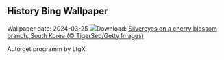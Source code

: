 ## History Bing Wallpaper
Wallpaper date: 2024-03-25
![](https://www.bing.com/th?id=OHR.WhiteEyes_EN-CA4348567130_UHD.jpg&w=1000)Download: [Silvereyes on a cherry blossom branch, South Korea (© TigerSeo/Getty Images)](https://www.bing.com/th?id=OHR.WhiteEyes_EN-CA4348567130_UHD.jpg)

Auto get programm by LtgX
